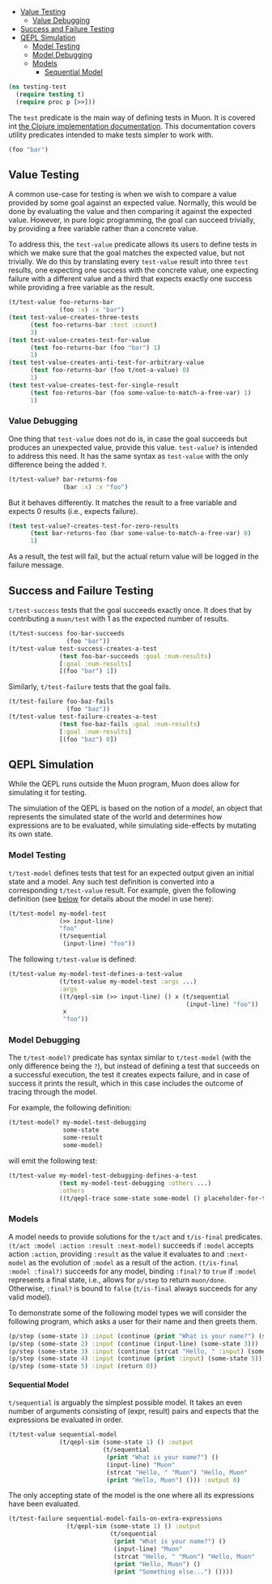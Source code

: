   * [Value Testing](#value-testing)
    * [Value Debugging](#value-debugging)
  * [Success and Failure Testing](#success-and-failure-testing)
  * [QEPL Simulation](#qepl-simulation)
    * [Model Testing](#model-testing)
    * [Model Debugging](#model-debugging)
    * [Models](#models)
      * [Sequential Model](#sequential-model)
```clojure
(ns testing-test
  (require testing t)
  (require proc p [>>]))

```
The `test` predicate is the main way of defining tests in Muon.
It is covered int [the Clojure implementation documentation](muon-clj/testing.md).
This documentation covers utility predicates intended to make tests simpler to work with.
```clojure
(foo "bar")

```
## Value Testing

A common use-case for testing is when we wish to compare a value provided by some goal
against an expected value.
Normally, this would be done by evaluating the value and then comparing it against the expected value.
However, in pure logic programming, the goal can succeed trivially, by providing a free variable rather than a concrete value.

To address this, the `test-value` predicate allows its users to define tests in which we make sure that the goal matches the expected value,
but not trivially.
We do this by translating every `test-value` result into three `test` results, one expecting one success with the concrete value,
one expecting failure with a different value and a third that expects exactly one success while providing a free variable as the result.
```clojure
(t/test-value foo-returns-bar
              (foo :x) :x "bar")
(test test-value-creates-three-tests
      (test foo-returns-bar :test :count)
      3)
(test test-value-creates-test-for-value
      (test foo-returns-bar (foo "bar") 1)
      1)
(test test-value-creates-anti-test-for-arbitrary-value
      (test foo-returns-bar (foo t/not-a-value) 0)
      1)
(test test-value-creates-test-for-single-result
      (test foo-returns-bar (foo some-value-to-match-a-free-var) 1)
      1)

```
### Value Debugging

One thing that `test-value` does not do is, in case the goal succeeds but produces an unexpected value, provide this value.
`test-value?` is intended to address this need. It has the same syntax as `test-value` with the only difference being
the added `?`.
```clojure
(t/test-value? bar-returns-foo
               (bar :x) :x "foo")

```
But it behaves differently. It matches the result to a free variable and expects 0 results (i.e., expects failure).
```clojure
(test test-value?-creates-test-for-zero-results
      (test bar-returns-foo (bar some-value-to-match-a-free-var) 0)
      1)

```
As a result, the test will fail, but the actual return value will be logged in the failure message.

## Success and Failure Testing

`t/test-success` tests that the goal succeeds exactly once.
It does that by contributing a `muon/test` with 1 as the expected number of results.
```clojure
(t/test-success foo-bar-succeeds
                (foo "bar"))
(t/test-value test-success-creates-a-test
              (test foo-bar-succeeds :goal :num-results)
              [:goal :num-results]
              [(foo "bar") 1])

```
Similarly, `t/test-failure` tests that the goal fails.
```clojure
(t/test-failure foo-baz-fails
                (foo "baz"))
(t/test-value test-failure-creates-a-test
              (test foo-baz-fails :goal :num-results)
              [:goal :num-results]
              [(foo "baz") 0])

```
## QEPL Simulation

While the QEPL runs outside the Muon program, Muon does allow for simulating it for testing.

The simulation of the QEPL is based on the notion of a _model_, an object that represents the simulated state of the world
and determines how expressions are to be evaluated, while simulating side-effects by mutating its own state.

### Model Testing

`t/test-model` defines tests that test for an expected output given an initial state and a model.
Any such test definition is converted into a corresponding `t/test-value` result.
For example, given the following definition (see [below](#sequential-model) for details about the model in use here):
```clojure
(t/test-model my-model-test
              (>> input-line)
              "foo"
              (t/sequential
               (input-line) "foo"))
```
The following `t/test-value` is defined:
```clojure
(t/test-value my-model-test-defines-a-test-value
              (t/test-value my-model-test :args ...)
              :args
              ((t/qepl-sim (>> input-line) () x (t/sequential
                                                 (input-line) "foo"))
               x
               "foo"))

```
### Model Debugging

The `t/test-model?` predicate has syntax similar to `t/test-model` (with the only difference being the `?`),
but instead of defining a test that succeeds on a successful execution, the test it creates expects failure,
and in case of success it prints the result, which in this case includes the outcome of tracing through the
model.

For example, the following definition:
```clojure
(t/test-model? my-model-test-debugging
               some-state
               some-result
               some-model)

```
will emit the following test:
```clojure
(t/test-value my-model-test-debugging-defines-a-test
              (test my-model-test-debugging :others ...)
              :others
              ((t/qepl-trace some-state some-model () placeholder-for-the-outcome) 0))

```
### Models

A model needs to provide solutions for the `t/act` and `t/is-final` predicates.
`(t/act :model :action :result :next-model)` succeeds if `:model` accepts action `:action`,
providing `:result` as the value it evaluates to and `:next-model` as the evolution of `:model` as a result of the action.
`(t/is-final :model :final?)` succeeds for any model, binding `:final?` to `true` if `:model` represents a final state,
i.e., allows for `p/step` to return `muon/done`. Otherwise, `:final?` is bound to `false` (`t/is-final` always succeeds for
any valid model).

To demonstrate some of the following model types we will consider the following program,
which asks a user for their name and then greets them.
```clojure
(p/step (some-state 1) :input (continue (print "What is your name?") (some-state 2)))
(p/step (some-state 2) :input (continue (input-line) (some-state 3)))
(p/step (some-state 3) :input (continue (strcat "Hello, " :input) (some-state 4)))
(p/step (some-state 4) :input (continue (print :input) (some-state 5)))
(p/step (some-state 5) :input (return 0))

```
#### Sequential Model

`t/sequential` is arguably the simplest possible model.
It takes an even number of arguments consisting of (expr, result) pairs
and expects that the expressions be evaluated in order.
```clojure
(t/test-value sequential-model
              (t/qepl-sim (some-state 1) () :output
                          (t/sequential
                           (print "What is your name?") ()
                           (input-line) "Muon"
                           (strcat "Hello, " "Muon") "Hello, Muon"
                           (print "Hello, Muon") ())) :output 0)

```
The only accepting state of the model is the one where all its expressions have been evaluated.
```clojure
(t/test-failure sequential-model-fails-on-extra-expressions
                (t/qepl-sim (some-state 1) () :output
                            (t/sequential
                             (print "What is your name?") ()
                             (input-line) "Muon"
                             (strcat "Hello, " "Muon") "Hello, Muon"
                             (print "Hello, Muon") ()
                             (print "Something else...") ())))

```

